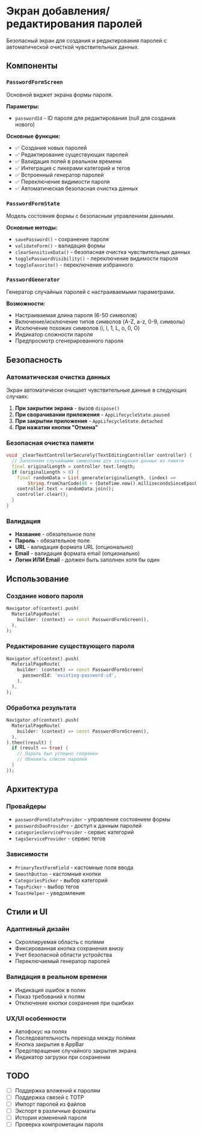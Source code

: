 # Экран добавления/редактирования паролей

Безопасный экран для создания и редактирования паролей с автоматической очисткой чувствительных данных.

## Компоненты

### `PasswordFormScreen`
Основной виджет экрана формы пароля.

**Параметры:**
- `passwordId` - ID пароля для редактирования (null для создания нового)

**Основные функции:**
- ✅ Создание новых паролей
- ✅ Редактирование существующих паролей
- ✅ Валидация полей в реальном времени
- ✅ Интеграция с пикерами категорий и тегов
- ✅ Встроенный генератор паролей
- ✅ Переключение видимости пароля
- ✅ Автоматическая безопасная очистка данных

### `PasswordFormState`
Модель состояния формы с безопасным управлением данными.

**Основные методы:**
- `savePassword()` - сохранение пароля
- `validateForm()` - валидация формы
- `clearSensitiveData()` - безопасная очистка чувствительных данных
- `togglePasswordVisibility()` - переключение видимости пароля
- `toggleFavorite()` - переключение избранного

### `PasswordGenerator`
Генератор случайных паролей с настраиваемыми параметрами.

**Возможности:**
- Настраиваемая длина пароля (6-50 символов)
- Включение/исключение типов символов (A-Z, a-z, 0-9, символы)
- Исключение похожих символов (i, l, 1, L, o, 0, O)
- Индикатор сложности пароля
- Предпросмотр сгенерированного пароля

## Безопасность

### Автоматическая очистка данных
Экран автоматически очищает чувствительные данные в следующих случаях:

1. **При закрытии экрана** - вызов `dispose()`
2. **При сворачивании приложения** - `AppLifecycleState.paused`
3. **При закрытии приложения** - `AppLifecycleState.detached`
4. **При нажатии кнопки "Отмена"**

### Безопасная очистка памяти
```dart
void _clearTextControllerSecurely(TextEditingController controller) {
  // Заполняем случайными символами для затирания данных из памяти
  final originalLength = controller.text.length;
  if (originalLength > 0) {
    final randomData = List.generate(originalLength, (index) => 
        String.fromCharCode(48 + (DateTime.now().millisecondsSinceEpoch + index) % 75));
    controller.text = randomData.join();
    controller.clear();
  }
}
```

### Валидация
- **Название** - обязательное поле
- **Пароль** - обязательное поле
- **URL** - валидация формата URL (опционально)
- **Email** - валидация формата email (опционально)
- **Логин ИЛИ Email** - должен быть заполнен хотя бы один

## Использование

### Создание нового пароля
```dart
Navigator.of(context).push(
  MaterialPageRoute(
    builder: (context) => const PasswordFormScreen(),
  ),
);
```

### Редактирование существующего пароля
```dart
Navigator.of(context).push(
  MaterialPageRoute(
    builder: (context) => const PasswordFormScreen(
      passwordId: 'existing-password-id',
    ),
  ),
);
```

### Обработка результата
```dart
Navigator.of(context).push(
  MaterialPageRoute(
    builder: (context) => const PasswordFormScreen(),
  ),
).then((result) {
  if (result == true) {
    // Пароль был успешно сохранен
    // Обновить список паролей
  }
});
```

## Архитектура

### Провайдеры
- `passwordFormStateProvider` - управление состоянием формы
- `passwordsDaoProvider` - доступ к данным паролей
- `categoriesServiceProvider` - сервис категорий
- `tagsServiceProvider` - сервис тегов

### Зависимости
- `PrimaryTextFormField` - кастомные поля ввода
- `SmoothButton` - кастомные кнопки
- `CategoriesPicker` - выбор категорий
- `TagsPicker` - выбор тегов
- `ToastHelper` - уведомления

## Стили и UI

### Адаптивный дизайн
- Скроллируемая область с полями
- Фиксированная кнопка сохранения внизу
- Учет безопасной области устройства
- Переключаемый генератор паролей

### Валидация в реальном времени
- Индикация ошибок в полях
- Показ требований к полям
- Отключение кнопки сохранения при ошибках

### UX/UI особенности
- Автофокус на полях
- Последовательность перехода между полями
- Кнопка закрытия в AppBar
- Предотвращение случайного закрытия экрана
- Индикатор загрузки при сохранении

## TODO
- [ ] Поддержка вложений к паролям
- [ ] Поддержка связей с TOTP
- [ ] Импорт паролей из файлов
- [ ] Экспорт в различные форматы
- [ ] История изменений пароля
- [ ] Проверка компрометации пароля